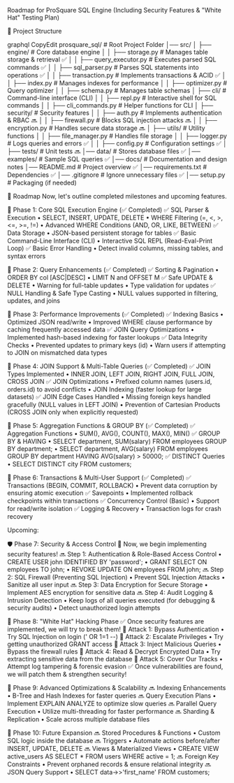 Roadmap for ProSquare SQL Engine
(Including Security Features & "White Hat" Testing Plan)
 
📂 Project Structure

graphql
CopyEdit
prosquare_sql/        # Root Project Folder
│── src/
│   ├── engine/       # Core database engine
│   │   ├── storage.py        # Manages table storage & retrieval ✅
│   │   ├── query_executor.py # Executes parsed SQL commands ✅
│   │   ├── sql_parser.py     # Parses SQL statements into operations ✅
│   │   ├── transaction.py    # Implements transactions & ACID ✅
│   │   ├── index.py         # Manages indexes for performance
│   │   ├── optimizer.py     # Query optimizer
│   │   ├── schema.py        # Manages table schemas
│   ├── cli/          # Command-line interface (CLI)
│   │   ├── repl.py          # Interactive shell for SQL commands
│   │   ├── cli_commands.py  # Helper functions for CLI
│   ├── security/     # Security features
│   │   ├── auth.py         # Implements authentication & RBAC 🔜
│   │   ├── firewall.py     # Blocks SQL injection attacks 🔜
│   │   ├── encryption.py   # Handles secure data storage 🔜
│   ├── utils/        # Utility functions
│   │   ├── file_manager.py # Handles file storage
│   │   ├── logger.py       # Logs queries and errors ✅
│   │   ├── config.py       # Configuration settings ✅
│   ├── tests/        # Unit tests 🔜
│── data/             # Stores database files ✅
│── examples/         # Sample SQL queries ✅
│── docs/             # Documentation and design notes
│── README.md         # Project overview ✅
│── requirements.txt  # Dependencies ✅
│── .gitignore        # Ignore unnecessary files ✅
│── setup.py          # Packaging (if needed)
 
📝 Roadmap
Now, let's outline completed milestones and upcoming features.
 
🔷 Phase 1: Core SQL Execution Engine (✅ Completed)
✅ SQL Parser & Execution
•	SELECT, INSERT, UPDATE, DELETE
•	WHERE Filtering (=, <, >, <=, >=, !=)
•	Advanced WHERE Conditions (AND, OR, LIKE, BETWEEN)
✅ Data Storage
•	JSON-based persistent storage for tables
✅ Basic Command-Line Interface (CLI)
•	Interactive SQL REPL (Read-Eval-Print Loop)
✅ Basic Error Handling
•	Detect invalid columns, missing tables, and syntax errors
 
🔷 Phase 2: Query Enhancements (✅ Completed)
✅ Sorting & Pagination
•	ORDER BY col [ASC|DESC]
•	LIMIT N and OFFSET M
✅ Safe UPDATE & DELETE
•	Warning for full-table updates
•	Type validation for updates
✅ NULL Handling & Safe Type Casting
•	NULL values supported in filtering, updates, and joins
 
🔷 Phase 3: Performance Improvements (✅ Completed)
✅ Indexing Basics
•	Optimized JSON read/write
•	Improved WHERE clause performance by caching frequently accessed data
✅ JOIN Query Optimizations
•	Implemented hash-based indexing for faster lookups
✅ Data Integrity Checks
•	Prevented updates to primary keys (id)
•	Warn users if attempting to JOIN on mismatched data types
 
🔷 Phase 4: JOIN Support & Multi-Table Queries (✅ Completed)
✅ JOIN Types Implemented
•	INNER JOIN, LEFT JOIN, RIGHT JOIN, FULL JOIN, CROSS JOIN
✅ JOIN Optimizations
•	Prefixed column names (users.id, orders.id) to avoid conflicts
•	JOIN Indexing (faster lookup for large datasets)
✅ JOIN Edge Cases Handled
•	Missing foreign keys handled gracefully (NULL values in LEFT JOIN)
•	Prevention of Cartesian Products (CROSS JOIN only when explicitly requested)
 
🔷 Phase 5: Aggregation Functions & GROUP BY (✅ Completed)
✅ Aggregation Functions
•	SUM(), AVG(), COUNT(), MAX(), MIN()
✅ GROUP BY & HAVING
•	SELECT department, SUM(salary) FROM employees GROUP BY department;
•	SELECT department, AVG(salary) FROM employees GROUP BY department HAVING AVG(salary) > 50000;
✅ DISTINCT Queries
•	SELECT DISTINCT city FROM customers;
 
🔷 Phase 6: Transactions & Multi-User Support (✅ Completed)
✅ Transactions (BEGIN, COMMIT, ROLLBACK)
•	Prevent data corruption by ensuring atomic execution
✅ Savepoints
•	Implemented rollback checkpoints within transactions
✅ Concurrency Control (Basic)
•	Support for read/write isolation
✅ Logging & Recovery
•	Transaction logs for crash recovery

Upcoming: 
 
🛡️ Phase 7: Security & Access Control
🚀 Now, we begin implementing security features!
🔜 Step 1: Authentication & Role-Based Access Control
•	CREATE USER john IDENTIFIED BY 'password';
•	GRANT SELECT ON employees TO john;
•	REVOKE UPDATE ON employees FROM john;
🔜 Step 2: SQL Firewall (Preventing SQL Injection)
•	Prevent SQL Injection Attacks
•	Sanitize all user input
🔜 Step 3: Data Encryption for Secure Storage
•	Implement AES encryption for sensitive data
🔜 Step 4: Audit Logging & Intrusion Detection
•	Keep logs of all queries executed (for debugging & security audits)
•	Detect unauthorized login attempts
 
🔴 Phase 8: "White Hat" Hacking Phase
✅ Once security features are implemented, we will try to break them!
🔴 Attack 1: Bypass Authentication
•	Try SQL Injection on login (' OR 1=1 --)
🔴 Attack 2: Escalate Privileges
•	Try getting unauthorized GRANT access
🔴 Attack 3: Inject Malicious Queries
•	Bypass the firewall rules
🔴 Attack 4: Read & Decrypt Encrypted Data
•	Try extracting sensitive data from the database
🔴 Attack 5: Cover Our Tracks
•	Attempt log tampering & forensic evasion
✅ Once vulnerabilities are found, we will patch them & strengthen security!
 
🔷 Phase 9: Advanced Optimizations & Scalability
🔜 Indexing Enhancements
•	B-Tree and Hash Indexes for faster queries
🔜 Query Execution Plans
•	Implement EXPLAIN ANALYZE to optimize slow queries
🔜 Parallel Query Execution
•	Utilize multi-threading for faster performance
🔜 Sharding & Replication
•	Scale across multiple database files
 
🔷 Phase 10: Future Expansion
🔜 Stored Procedures & Functions
•	Custom SQL logic inside the database
🔜 Triggers
•	Automate actions before/after INSERT, UPDATE, DELETE
🔜 Views & Materialized Views
•	CREATE VIEW active_users AS SELECT * FROM users WHERE active = 1;
🔜 Foreign Key Constraints
•	Prevent orphaned records & ensure relational integrity
🔜 JSON Query Support
•	SELECT data->>'first_name' FROM customers;
